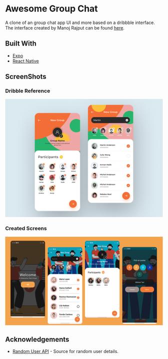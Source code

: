 # Awesome Group Chat

A clone of an group chat app UI and more based  on a dribbble interface. The interface created by Manoj Rajput can be found [here](https://dribbble.com/shots/9951271-Messaging-app-create-group/attachments/1986248?mode=media).

## Built With

- [Expo](https://expo.io/tools)
- [React Native](https://reactnative.dev/)

## ScreenShots

### Dribble Reference

![Reference on dribble](/assets/group-chat.png)

### Created Screens

![Created Screens](/assets/group-chat-ss.png)

## Acknowledgements

- [Random User API](https://randomuser.me/) - Source for random user details.
